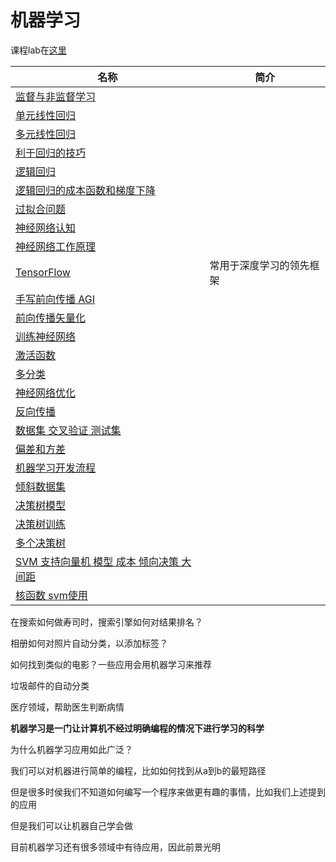 # 机器学习

课程lab在[这里](labs/README.md)

| 名称 | 简介 |
| - | - |
| [监督与非监督学习](Unit1.md) | |
| [单元线性回归](Unit2.md) | |
| [多元线性回归](Unit3.md) | |
| [利于回归的技巧](Unit4.md) | |
| [逻辑回归](Unit5.md) | |
| [逻辑回归的成本函数和梯度下降](Unit6.md) | |
| [过拟合问题](Unit7.md) | |
| [神经网络认知](Unit8.md) | |
| [神经网络工作原理](Unit9.md) | |
| [TensorFlow](Unit10.md) | 常用于深度学习的领先框架 |
| [手写前向传播 AGI](Unit11.md) | |
| [前向传播矢量化](Unit12.md) | |
| [训练神经网络](Unit13.md) | |
| [激活函数](Unit14.md) | |
| [多分类](Unit15.md) | |
| [神经网络优化](Unit16.md) | |
| [反向传播](Unit17.md) | |
| [数据集 交叉验证 测试集](Unit18.md) | |
| [偏差和方差](Unit19.md) | |
| [机器学习开发流程](Unit20.md) | |
| [倾斜数据集](Unit21.md) | |
| [决策树模型](Unit22.md) | |
| [决策树训练](Unit23.md) | |
| [多个决策树](Unit24.md) | |
| [SVM 支持向量机 模型 成本 倾向决策 大间距](Unit25.md) | |
| [核函数 svm使用](Unit26.md) | |

在搜索如何做寿司时，搜索引擎如何对结果排名？

相册如何对照片自动分类，以添加标签？

如何找到类似的电影？一些应用会用机器学习来推荐

垃圾邮件的自动分类

医疗领域，帮助医生判断病情

**机器学习是一门让计算机不经过明确编程的情况下进行学习的科学**


为什么机器学习应用如此广泛？

我们可以对机器进行简单的编程，比如如何找到从a到b的最短路径

但是很多时侯我们不知道如何编写一个程序来做更有趣的事情，比如我们上述提到的应用

但是我们可以让机器自己学会做

目前机器学习还有很多领域中有待应用，因此前景光明
